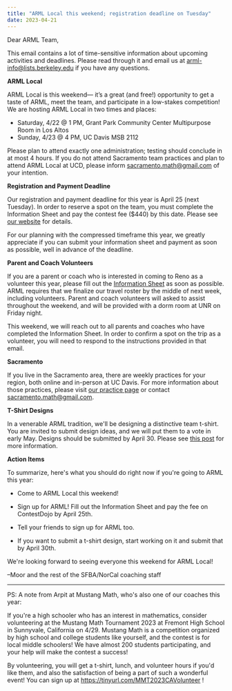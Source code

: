 ```yaml
---
title: "ARML Local this weekend; registration deadline on Tuesday"
date: 2023-04-21
---
```


Dear ARML Team,

This email contains a lot of time-sensitive information about upcoming
activities and deadlines. Please read through it and email us at
arml-info@lists.berkeley.edu if you have any questions.

**ARML Local**

ARML Local is this weekend— it’s a great (and free!) opportunity to get a taste of ARML, meet the team, and participate in a low-stakes competition! We are hosting ARML Local in two times and places:

- Saturday, 4/22 @ 1 PM, Grant Park Community Center Multipurpose Room in Los Altos
- Sunday, 4/23 @ 4 PM, UC Davis MSB 2112

Please plan to attend exactly one administration; testing should conclude in at most 4 hours. If you do not attend Sacramento team practices and plan to attend ARML Local at UCD, please inform sacramento.math@gmail.com of your intention.

**Registration and Payment Deadline**

Our registration and payment deadline for this year is April 25 (next Tuesday).
In order to reserve a spot on the team, you must complete the Information Sheet and pay the contest fee ($440) by this date. Please see [our website](https://sfbanorcalarml.org/join/) for details. 

For our planning with the compressed timeframe this year, we greatly appreciate if you can submit your information sheet and payment as soon as possible, well in advance of the deadline.

**Parent and Coach Volunteers**

If you are a parent or coach who is interested in coming to Reno as a volunteer
this year, please fill out the [Information
Sheet](https://forms.gle/aRn5qh9frHUZEno56) as soon as possible. ARML requires
that we finalize our travel roster by the middle of next week, including
volunteers. Parent and coach volunteers will asked to assist throughout the
weekend, and will be provided with a dorm room at UNR on Friday night.

This weekend, we will reach out to all parents and coaches who have completed
the Information Sheet. In order to confirm a spot on the trip as a volunteer,
you will need to respond to the instructions provided in that email.

**Sacramento**

If you live in the Sacramento area, there are weekly practices for your region,
both online and in-person at UC Davis. For more information about those
practices, please visit [our practice page](https://sfbanorcalarml.org/practices/) or contact sacramento.math@gmail.com.

**T-Shirt Designs**

In a venerable ARML tradition, we'll be designing a distinctive team t-shirt.
You are invited to submit design ideas, and we will put them to a vote in early
May. Designs should be submitted by April 30. Please see [this post](/news/season-2023/2023-arml-information/) for more information.

**Action Items**

To summarize, here's what you should do right now if you're going to ARML this year:

- Come to ARML Local this weekend!

- Sign up for ARML! Fill out the Information Sheet and pay the fee on ContestDojo by April 25th.

- Tell your friends to sign up for ARML too.

- If you want to submit a t-shirt design, start working on it and submit that by April 30th.

We're looking forward to seeing everyone this weekend for ARML Local!

–Moor and the rest of the SFBA/NorCal coaching staff

---

PS: A note from Arpit at Mustang Math, who's also one of our coaches this year:

If you're a high schooler who has an interest in mathematics, consider volunteering at the Mustang Math Tournament 2023 at Fremont High School in Sunnyvale, California on 4/29. Mustang Math is a competition organized by high school and college students like yourself, and the contest is for local middle schoolers! We have almost 200 students participating, and your help will make the contest a success! 

By volunteering, you will get a t-shirt, lunch, and volunteer hours if you'd like them, and also the satisfaction of being a part of such a wonderful event! You can sign up at https://tinyurl.com/MMT2023CAVolunteer !

